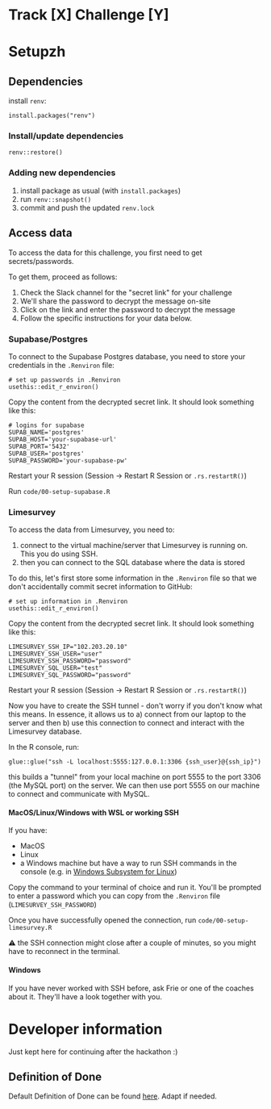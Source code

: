 Track [X] Challenge [Y]
================


# Setupzh

## Dependencies

install `renv`:

```
install.packages("renv")
```

### Install/update dependencies
```
renv::restore()
```

### Adding new dependencies
1. install package as usual (with `install.packages`)
2. run `renv::snapshot()`
3. commit and push the updated `renv.lock`

## Access data
To access the data for this challenge, you first need to get secrets/passwords.

To get them, proceed as follows:

1. Check the Slack channel for the "secret link" for your challenge
2. We'll share the password to decrypt the message on-site 
3. Click on the link and enter the password to decrypt the message
4. Follow the specific instructions for your data below.

### Supabase/Postgres

To connect to the Supabase Postgres database, you need to store your credentials in the `.Renviron` file:

```
# set up passwords in .Renviron
usethis::edit_r_environ()
```

Copy the content from the decrypted secret link. It should look something like this:

```
# logins for supabase
SUPAB_NAME='postgres'
SUPAB_HOST='your-supabase-url' 
SUPAB_PORT='5432'
SUPAB_USER='postgres'
SUPAB_PASSWORD='your-supabase-pw'
```

Restart your R session (Session -> Restart R Session or `.rs.restartR()`)

Run `code/00-setup-supabase.R`

### Limesurvey
To access the data from Limesurvey, you need to:

1. connect to the virtual machine/server that Limesurvey is running on. This you do using SSH.
2. then you can connect to the SQL database where the data is stored

To do this, let's first store some information in the `.Renviron` file so that we don't accidentally commit secret information to GitHub:

```
# set up information in .Renviron
usethis::edit_r_environ()
```

Copy the content from the decrypted secret link. It should look something like this:

```
LIMESURVEY_SSH_IP="102.203.20.10"
LIMESURVEY_SSH_USER="user"
LIMESURVEY_SSH_PASSWORD="password"
LIMESURVEY_SQL_USER="test"
LIMESURVEY_SQL_PASSWORD="password"
```

Restart your R session (Session -> Restart R Session or `.rs.restartR()`)

Now you have to create the SSH tunnel - don't worry if you don't know what this means. In essence, it allows us to a) connect from our laptop to the server and then b) use this connection to connect and interact with the Limesurvey database. 

In the R console, run: 

```
glue::glue("ssh -L localhost:5555:127.0.0.1:3306 {ssh_user}@{ssh_ip}")
```

this builds a "tunnel" from your local machine on port 5555 to the port 3306 (the MySQL port) on the server. We can then use port 5555 on our machine to connect and communicate with MySQL.

#### MacOS/Linux/Windows with WSL or working SSH 
If you have:

- MacOS
- Linux
- a Windows machine but have a way to run SSH commands in the console (e.g. in [Windows Subsystem for Linux](https://docs.microsoft.com/en-us/windows/wsl/install))

Copy the command to your terminal of choice and run it. You'll be prompted to enter a password which you can copy from the `.Renviron` file (`LIMESURVEY_SSH_PASSWORD`)


Once you have successfully opened the connection, run `code/00-setup-limesurvey.R`

:warning: the SSH connection might close after a couple of minutes, so you might have to reconnect in the terminal.

#### Windows 
If you have never worked with SSH before, ask Frie or one of the coaches about it. They'll have a look together with you.

# Developer information
Just kept here for continuing after the hackathon :)

## Definition of Done

Default Definition of Done can be found
[here](https://github.com/CorrelAid/definition-of-done). Adapt if
needed.

